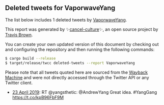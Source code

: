 ## Deleted tweets for VaporwaveYang

The list below includes 1 deleted tweets by
[VaporwaveYang](https://twitter.com/VaporwaveYang).



This report was generated by ✨[cancel-culture](https://github.com/travisbrown/cancel-culture)✨,
an open source project by [Travis Brown](https://twitter.com/travisbrown).

You can create your own updated version of this document by checking out and configuring the
repository and then running the following commands:

```bash
$ cargo build --release
$ target/release/twcc deleted-tweets --report VaporwaveYang
```

Please note that all tweets quoted here are sourced from the
[Wayback Machine](https://web.archive.org) and were not directly accessed through the Twitter API or
any Twitter client.

* [23 April 2019](https://web.archive.org/web/20190423132044/https://twitter.com/VaporwaveYang/status/1120678895961948160): RT @yangsthetic: @AndrewYang Great idea.  #YangGang https://t.co/kpB96FbF9M <!--1120678895961948160-->
